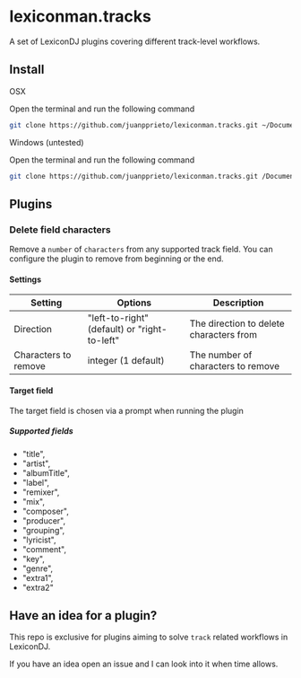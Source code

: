# lexiconman.tracks

A set of LexiconDJ plugins covering different track-level workflows.

## Install

OSX

Open the terminal and run the following command
```bash
git clone https://github.com/juanpprieto/lexiconman.tracks.git ~/Documents/Lexicon/Plugins/Lexiconman\ Tracks
```

Windows (untested)

Open the terminal and run the following command
```bash
git clone https://github.com/juanpprieto/lexiconman.tracks.git /Documents/Lexicon/Plugins/Lexiconman\ Tracks
```

## Plugins

### Delete field characters

Remove a `number` of `characters` from any supported track field. You can configure the plugin to remove from beginning or the end.

#### Settings

| Setting  | Options | Description |
| ------------- | ------------- | ------------- |
| Direction | "left-to-right" (default) or "right-to-left" | The direction to delete characters from |
| Characters to remove | integer (1 default) | The number of characters to remove |

#### Target field

The target field is chosen via a prompt when running the plugin

##### Supported fields
 - "title",
 - "artist",
 - "albumTitle",
 - "label",
 - "remixer",
 - "mix",
 - "composer",
 - "producer",
 - "grouping",
 - "lyricist",
 - "comment",
 - "key",
 - "genre",
 - "extra1",
 - "extra2"


## Have an idea for a plugin?

This repo is exclusive for plugins aiming to solve `track` related workflows in LexiconDJ.

If you have an idea open an issue and I can look into it when time allows.

